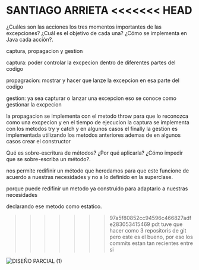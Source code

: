 SANTIAGO ARRIETA 
<<<<<<< HEAD
=======

¿Cuáles son las acciones los tres momentos importantes de las excepciones? ¿Cuál es el objetivo de cada una? ¿Cómo se implementa en Java cada acción?.

captura, propagacion y gestion

captura: poder controlar la excpecion dentro de diferentes partes del codigo

propagracion: mostrar y hacer que lanze la excepcion en esa parte del codigo

gestion: ya sea capturar o lanzar una excepcion eso se conoce como gestionar la excpecion

la propagacion se implementa con el metodo throw para que lo reconozca como una excpecion y en el tiempo de ejecucion la captura se implementa con los metodos try y catch y en algunos casos el finally la gestion es implementada utilizando los metodos anteriores ademas de en algunos casos crear el constructor

Qué es sobre-escritura de métodos? ¿Por qué aplicarla? ¿Cómo impedir que se sobre-escriba un método?.

nos permite redifinir un método que heredamos para que este funcione de acuerdo a nuestras necesidades y no a lo definido en la superclase.

porque puede redifinir un metodo ya construido para adaptarlo a nuestras necesidades

declarando ese metodo como estatico.
>>>>>>> 97a5f80852cc94596c466827adfe283053415469
pdt tuve que hacer como 3 repositoris de git pero este es el bueno, por eso los commits estan tan recientes entre si 

![DISEÑO PARCIAL (1)](https://user-images.githubusercontent.com/78420224/115094861-b5842300-9ee4-11eb-8218-a9f572cdb30e.png)

